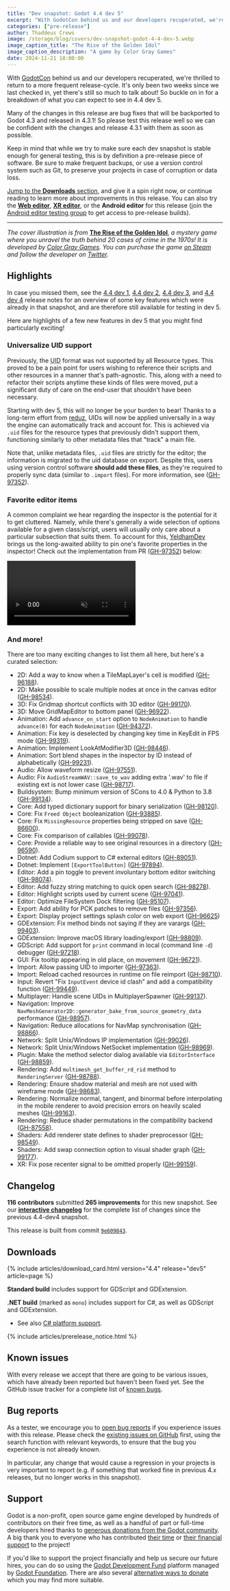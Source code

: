 ```yaml
---
title: "Dev snapshot: Godot 4.4 dev 5"
excerpt: "With GodotCon behind us and our developers recuperated, we're thrilled to return to a more frequent release-cycle."
categories: ["pre-release"]
author: Thaddeus Crews
image: /storage/blog/covers/dev-snapshot-godot-4-4-dev-5.webp
image_caption_title: "The Rise of the Golden Idol"
image_caption_description: "A game by Color Gray Games"
date: 2024-11-21 18:00:00
---
```


With [GodotCon](https://godotengine.org/article/review-godotcon24/) behind us and our developers recuperated, we're thrilled to return
to a more frequent release-cycle. It's only been two weeks since we last checked in, yet there's still so much to talk about!
So buckle on in for a breakdown of what you can expect to see in 4.4 dev 5.

Many of the changes in this release are bug fixes that will be backported to Godot 4.3 and released in 4.3.1! So please
test this release well so we can be confident with the changes and release 4.3.1 with them as soon as possible.

Keep in mind that while we try to make sure each dev snapshot is stable enough for general testing, this is by
definition a pre-release piece of software. Be sure to make frequent backups, or use a version control system such as
Git, to preserve your projects in case of corruption or data loss.

[Jump to the **Downloads** section](#downloads), and give it a spin right now, or continue reading to learn more about improvements in this release. You can also try the [**Web editor**](https://editor.godotengine.org/releases/4.4.dev5/), [**XR editor**](https://www.meta.com/experiences/godot-game-engine/7713660705416473/), or the **Android editor** for this release (join the [Android editor testing group](https://groups.google.com/g/godot-testers) to get access to pre-release builds).

-----

*The cover illustration is from* [**The Rise of the Golden Idol**](https://store.steampowered.com/app/2716400/The_Rise_of_the_Golden_Idol/), *a mystery game where you unravel the truth behind 20 cases of crime in the 1970s! It is developed by [Color Gray Games](https://www.thegoldenidol.com/). You can purchase the game [on Steam](https://store.steampowered.com/app/2716400/The_Rise_of_the_Golden_Idol/) and follow the developer on [Twitter](https://twitter.com/colorgray7/).*

## Highlights

In case you missed them, see the [4.4 dev 1](/article/dev-snapshot-godot-4-4-dev-1/), [4.4 dev 2](/article/dev-snapshot-godot-4-4-dev-2/),
[4.4 dev 3](/article/dev-snapshot-godot-4-4-dev-3/), and [4.4 dev 4](/article/dev-snapshot-godot-4-4-dev-4/) release notes for an overview of
some key features which were already in that snapshot, and are therefore still available for testing in dev 5.

Here are highlights of a few new features in dev 5 that you might find particularly exciting!

### Universalize UID support

Previously, the <abbr title="Universal ID">UID</abbr> format was not supported by all Resource types. This proved to be a pain point for users wishing to reference their scripts and other resources in a manner that's path-agnostic. This, along with a need to refactor their scripts anytime these kinds of files were moved, put a significant duty of care on the end-user that shouldn't have been necessary.

Starting with dev 5, this will no longer be your burden to bear! Thanks to a long-term effort from [reduz](https://github.com/reduz), UIDs will now be applied universally in a way the engine can automatically track and account for. This is achieved via `.uid` files for the resource types that previously didn't support them, functioning similarly to other metadata files that "track" a main file.

Note that, unlike metadata files, `.uid` files are strictly for the editor; the information is migrated to the uid database on export. Despite this, users using version control software **should add these files**, as they're required to properly sync data (similar to `.import` files). For more information, see ([GH-97352](https://github.com/godotengine/godot/pull/97352)).

### Favorite editor items

A common complaint we hear regarding the inspector is the potential for it to get cluttered. Namely, while there's generally a wide selection of options available for a given class/script, users will usually only care about a particular subsection that suits them. To account for this, [YeldhamDev](https://github.com/YeldhamDev) brings us the long-awaited ability to pin one's favorite properties in the inspector! Check out the implementation from PR ([GH-97352](https://github.com/godotengine/godot/pull/97415)) below:

<video autoplay loop muted playsinline>
  <source src="/storage/blog/dev-snapshot-godot-4-4-dev-5/favorite-inspector.mp4?1" type="video/mp4">
</video>

### And more!

There are too many exciting changes to list them all here, but here's a curated selection:

- 2D: Add a way to know when a TileMapLayer's cell is modified ([GH-96188](https://github.com/godotengine/godot/pull/96188)).
- 2D: Make possible to scale multiple nodes at once in the canvas editor ([GH-98534](https://github.com/godotengine/godot/pull/98534)).
- 3D: Fix Gridmap shortcut conflicts with 3D editor ([GH-99170](https://github.com/godotengine/godot/pull/99170)).
- 3D: Move GridMapEditor to bottom panel ([GH-96922](https://github.com/godotengine/godot/pull/96922)).
- Animation: Add `advance_on_start` option to `NodeAnimation` to handle `advance(0)` for each `NodeAnimation` ([GH-94372](https://github.com/godotengine/godot/pull/94372)).
- Animation: Fix key is deselected by changing key time in KeyEdit in FPS mode ([GH-99319](https://github.com/godotengine/godot/pull/99319)).
- Animation: Implement LookAtModifier3D ([GH-98446](https://github.com/godotengine/godot/pull/98446)).
- Animation: Sort blend shapes in the inspector by ID instead of alphabetically ([GH-99231](https://github.com/godotengine/godot/pull/99231)).
- Audio: Allow waveform resize ([GH-97551](https://github.com/godotengine/godot/pull/97551)).
- Audio: Fix `AudioStreamWAV::save_to_wav` adding extra '.wav' to file if existing ext is not lower case ([GH-98717](https://github.com/godotengine/godot/pull/98717)).
- Buildsystem: Bump minimum version of SCons to 4.0 & Python to 3.8 ([GH-99134](https://github.com/godotengine/godot/pull/99134)).
- Core: Add typed dictionary support for binary serialization ([GH-98120](https://github.com/godotengine/godot/pull/98120)).
- Core: Fix `Freed Object` booleanization ([GH-93885](https://github.com/godotengine/godot/pull/93885)).
- Core: Fix `MissingResource` properties being stripped on save ([GH-86600](https://github.com/godotengine/godot/pull/86600)).
- Core: Fix comparison of callables ([GH-99078](https://github.com/godotengine/godot/pull/99078)).
- Core: Provide a reliable way to see original resources in a directory ([GH-96590](https://github.com/godotengine/godot/pull/96590)).
- Dotnet: Add Codium support to C# external editors ([GH-89051](https://github.com/godotengine/godot/pull/89051)).
- Dotnet: Implement `[ExportToolButton]` ([GH-97894](https://github.com/godotengine/godot/pull/97894)).
- Editor: Add a pin toggle to prevent involuntary bottom editor switching ([GH-98074](https://github.com/godotengine/godot/pull/98074)).
- Editor: Add fuzzy string matching to quick open search ([GH-98278](https://github.com/godotengine/godot/pull/98278)).
- Editor: Highlight scripts used by current scene ([GH-97041](https://github.com/godotengine/godot/pull/97041)).
- Editor: Optimize FileSystem Dock filtering ([GH-95107](https://github.com/godotengine/godot/pull/95107)).
- Export: Add ability for PCK patches to remove files ([GH-97356](https://github.com/godotengine/godot/pull/97356)).
- Export: Display project settings splash color on web export ([GH-96625](https://github.com/godotengine/godot/pull/96625))
- GDExtension: Fix method binds not saying if they are varargs ([GH-99403](https://github.com/godotengine/godot/pull/99403)).
- GDExtension: Improve macOS library loading/export ([GH-98809](https://github.com/godotengine/godot/pull/98809)).
- GDScript: Add support for `print` command in local (command line `-d`) debugger ([GH-97218](https://github.com/godotengine/godot/pull/97218)).
- GUI: Fix tooltip appearing in old place, on movement ([GH-96721](https://github.com/godotengine/godot/pull/96721)).
- Import: Allow passing UID to importer ([GH-97363](https://github.com/godotengine/godot/pull/97363)).
- Import: Reload cached resources in runtime on file reimport ([GH-98710](https://github.com/godotengine/godot/pull/98710)).
- Input: Revert "Fix `InputEvent` device id clash" and add a compatibility function ([GH-99449](https://github.com/godotengine/godot/pull/99449)).
- Multiplayer: Handle scene UIDs in MultiplayerSpawner ([GH-99137](https://github.com/godotengine/godot/pull/99137)).
- Navigation: Improve `NavMeshGenerator2D::generator_bake_from_source_geometry_data` performance ([GH-98957](https://github.com/godotengine/godot/pull/98957)).
- Navigation: Reduce allocations for NavMap synchronisation ([GH-98866](https://github.com/godotengine/godot/pull/98866)).
- Network: Split Unix/Windows IP implementation ([GH-99026](https://github.com/godotengine/godot/pull/99026)).
- Network: Split Unix/Windows NetSocket implementation ([GH-98969](https://github.com/godotengine/godot/pull/98969)).
- Plugin: Make the method selector dialog available via `EditorInterface` ([GH-98859](https://github.com/godotengine/godot/pull/98859)).
- Rendering: Add `multimesh_get_buffer_rd_rid` method to `RenderingServer` ([GH-98788](https://github.com/godotengine/godot/pull/98788)).
- Rendering: Ensure shadow material and mesh are not used with wireframe mode ([GH-98683](https://github.com/godotengine/godot/pull/98683)).
- Rendering: Normalize normal, tangent, and binormal before interpolating in the mobile renderer to avoid precision errors on heavily scaled meshes ([GH-99163](https://github.com/godotengine/godot/pull/99163)).
- Rendering: Reduce shader permutations in the compatibility backend ([GH-87558](https://github.com/godotengine/godot/pull/87558)).
- Shaders: Add renderer state defines to shader preprocessor ([GH-98549](https://github.com/godotengine/godot/pull/98549)).
- Shaders: Add swap connection option to visual shader graph ([GH-99177](https://github.com/godotengine/godot/pull/99177)).
- XR: Fix pose recenter signal to be omitted properly ([GH-99159](https://github.com/godotengine/godot/pull/99159)).

## Changelog

**116 contributors** submitted **265 improvements** for this new snapshot. See our [**interactive changelog**](https://godotengine.github.io/godot-interactive-changelog/#4.4-dev5) for the complete list of changes since the previous 4.4-dev4 snapshot.

This release is built from commit [`9e609843`](https://github.com/godotengine/godot/commit/9e6098432aac35bae42c9089a29ba2a80320d823).

## Downloads

{% include articles/download_card.html version="4.4" release="dev5" article=page %}

**Standard build** includes support for GDScript and GDExtension.

**.NET build** (marked as `mono`) includes support for C#, as well as GDScript and GDExtension.
- See also [C# platform support](https://docs.godotengine.org/en/latest/tutorials/scripting/c_sharp/index.html#c-platform-support).

{% include articles/prerelease_notice.html %}

## Known issues

With every release we accept that there are going to be various issues, which have already been reported but haven't been fixed yet. See the GitHub issue tracker for a complete list of [known bugs](https://github.com/godotengine/godot/issues?q=is%3Aissue+is%3Aopen+label%3Abug+).

## Bug reports

As a tester, we encourage you to [open bug reports](https://github.com/godotengine/godot/issues) if you experience issues with this release. Please check the [existing issues on GitHub](https://github.com/godotengine/godot/issues) first, using the search function with relevant keywords, to ensure that the bug you experience is not already known.

In particular, any change that would cause a regression in your projects is very important to report (e.g. if something that worked fine in previous 4.x releases, but no longer works in this snapshot).

## Support

Godot is a non-profit, open source game engine developed by hundreds of contributors on their free time, as well as a handful of part or full-time developers hired thanks to [generous donations from the Godot community](https://fund.godotengine.org/). A big thank you to everyone who has contributed [their time](https://github.com/godotengine/godot/blob/master/AUTHORS.md) or [their financial support](https://github.com/godotengine/godot/blob/master/DONORS.md) to the project!

If you'd like to support the project financially and help us secure our future hires, you can do so using the [Godot Development Fund](https://fund.godotengine.org/) platform managed by [Godot Foundation](https://godot.foundation/). There are also several [alternative ways to donate](/donate) which you may find more suitable.

